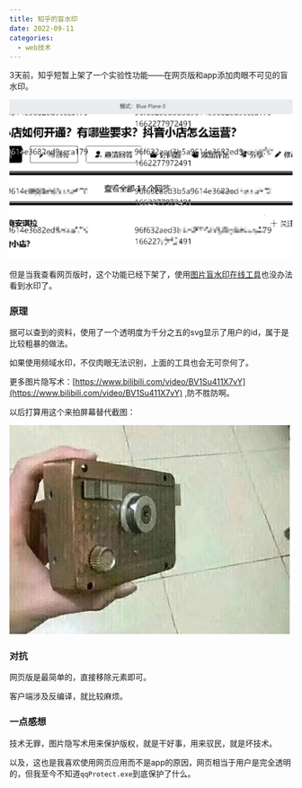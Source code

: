 ```yaml
---
title: 知乎的盲水印
date: 2022-09-11
categories:
  - web技术
---
```


3天前，知乎短暂上架了一个实验性功能——在网页版和app添加肉眼不可见的盲水印。

![](images/3569a9.png)

但是当我查看网页版时，这个功能已经下架了，使用[图片盲水印在线工具](https://stegonline.iculture.cc)也没办法看到水印了。

### 原理

据可以查到的资料，使用了一个透明度为千分之五的svg显示了用户的id，属于是比较粗暴的做法。

如果使用频域水印，不仅肉眼无法识别，上面的工具也会无可奈何了。

更多图片隐写术：[https://www.bilibili.com/video/BV1Su411X7vY](https://www.bilibili.com/video/BV1Su411X7vY) ,防不胜防啊。

以后打算用这个来拍屏幕替代截图：

![](images/71ed39.png)

### 对抗

网页版是最简单的，直接移除元素即可。

客户端涉及反编译，就比较麻烦。

### 一点感想

技术无罪，图片隐写术用来保护版权，就是干好事，用来驭民，就是坏技术。

以及，这也是我喜欢使用网页应用而不是app的原因，网页相当于用户是完全透明的，但我至今不知道`qqProtect.exe`到底保护了什么。
